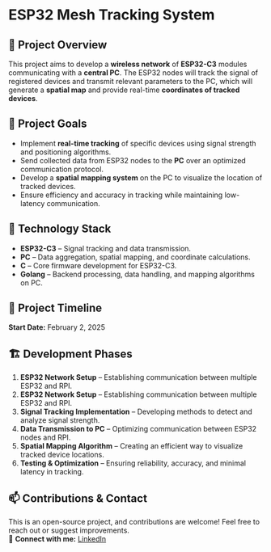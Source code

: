 # **ESP32 Mesh Tracking System**

## 📌 **Project Overview**
This project aims to develop a **wireless network** of **ESP32-C3** modules communicating with a **central PC**. The ESP32 nodes will track the signal of registered devices and transmit relevant parameters to the PC, which will generate a **spatial map** and provide real-time **coordinates of tracked devices**.

## 🚀 **Project Goals**
- Implement **real-time tracking** of specific devices using signal strength and positioning algorithms.
- Send collected data from ESP32 nodes to the **PC** over an optimized communication protocol.
- Develop a **spatial mapping system** on the PC to visualize the location of tracked devices.
- Ensure efficiency and accuracy in tracking while maintaining low-latency communication.

## 🔧 **Technology Stack**
- **ESP32-C3** – Signal tracking and data transmission.
- **PC** – Data aggregation, spatial mapping, and coordinate calculations.
- **C** – Core firmware development for ESP32-C3.
- **Golang** – Backend processing, data handling, and mapping algorithms on PC.

## 📅 **Project Timeline**
**Start Date:** February 2, 2025  

## 🏗 **Development Phases**
1. **ESP32 Network Setup** – Establishing communication between multiple ESP32 and RPI.
1. **ESP32 Network Setup** – Establishing communication between multiple ESP32 and RPI.
2. **Signal Tracking Implementation** – Developing methods to detect and analyze signal strength.
3. **Data Transmission to PC** – Optimizing communication between ESP32 nodes and RPI.
4. **Spatial Mapping Algorithm** – Creating an efficient way to visualize tracked device locations.
5. **Testing & Optimization** – Ensuring reliability, accuracy, and minimal latency in tracking.

## 📫 **Contributions & Contact**
This is an open-source project, and contributions are welcome! Feel free to reach out or suggest improvements.  
🔗 **Connect with me:** [LinkedIn](https://www.linkedin.com/in/grzegorz-globisz/?locale=en_US)
